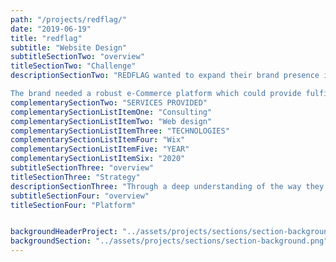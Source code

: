 ```yaml
---
path: "/projects/redflag/"
date: "2019-06-19"
title: "redflag"
subtitle: "Website Design"
subtitleSectionTwo: "overview"
titleSectionTwo: "Challenge"
descriptionSectionTwo: "REDFLAG wanted to expand their brand presence into other cities, and countries. 

The brand needed a robust e-Commerce platform which could provide fulfillment solutions for their national and international markets."
complementarySectionTwo: "SERVICES PROVIDED"
complementarySectionListItemOne: "Consulting"
complementarySectionListItemTwo: "Web design"
complementarySectionListItemThree: "TECHNOLOGIES"
complementarySectionListItemFour: "Wix"
complementarySectionListItemFive: "YEAR"
complementarySectionListItemSix: "2020"
subtitleSectionThree: "overview"
titleSectionThree: "Strategy"
descriptionSectionThree: "Through a deep understanding of the way they seek to impact their clients and understanding the challenges of positioning themselves in the North American market, we proposed a sober but striking design"
subtitleSectionFour: "overview"
titleSectionFour: "Platform"


backgroundHeaderProject: "../assets/projects/sections/section-background.png"
backgroundSection: "../assets/projects/sections/section-background.png"
---
```

